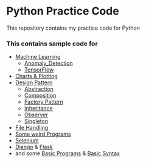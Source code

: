 # Python Practice Code

This repository contains my practice code for Python

### This contains sample code for

- [Machine Learning](https://github.com/nagasaimanoj/Python_Practice/tree/master/Machine%20Learning)
  - [Anomaly_Detection](https://github.com/nagasaimanoj/Python_Practice/tree/master/Machine%20Learning/Anomaly_Detection)
  - [TensorFlow](https://github.com/nagasaimanoj/Python_Practice/tree/master/Machine%20Learning/TensorFlow_Trails)
- [Charts & Plotting](https://github.com/nagasaimanoj/Python_Practice/tree/master/Basics/Charts)
- [Design Pattern](https://github.com/nagasaimanoj/Python_Practice/tree/master/Basics/Design_Patterns)
  - [Abstraction](https://github.com/nagasaimanoj/Python_Practice/blob/master/Basics/Design_Patterns/abstraction.py)
  - [Composition](https://github.com/nagasaimanoj/Python_Practice/blob/master/Basics/Design_Patterns/composition.py)
  - [Factory Pattern](https://github.com/nagasaimanoj/Python_Practice/blob/master/Basics/Design_Patterns/factory.py)
  - [Inheritance](https://github.com/nagasaimanoj/Python_Practice/blob/master/Basics/Design_Patterns/inheritance.py)
  - [Observer](https://github.com/nagasaimanoj/Python_Practice/blob/master/Basics/Design_Patterns/observer.py)
  - [Singleton](https://github.com/nagasaimanoj/Python_Practice/blob/master/Basics/Design_Patterns/singleton.py)
- [File Handling](https://github.com/nagasaimanoj/Python_Practice/tree/master/Basics/Files)
- [Some weird Programs](https://github.com/nagasaimanoj/Python_Practice/tree/master/Fun_Ones)
- [Selenium](https://github.com/nagasaimanoj/Python_Practice/tree/master/Selenium)
- [Django](https://github.com/nagasaimanoj/Python_Practice/tree/master/Web%20Dev/Django) & [Flask](https://github.com/nagasaimanoj/Python_Practice/tree/master/Web%20Dev/Flask)
- and some [Basic Programs](https://github.com/nagasaimanoj/Python_Practice/tree/master/Basics/Basic_Programs) & [Basic Syntax](https://github.com/nagasaimanoj/Python_Practice/tree/master/Basics/Basic_Syntax)
